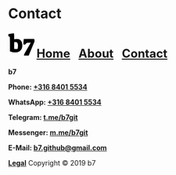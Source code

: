 # Contact
<img alt="b7" width="54" height="54" src="b7.svg"> <strong><font size="5"><a href="https://b7.github.io">Home</a> &nbsp; <a href="https://b7.github.io/about">About</a> &nbsp; <a href="https://b7.github.io/contact">Contact</a></font></strong>

**b7**

**Phone: <a href="tel:+31684015534">+316 8401 5534</a>**

**WhatsApp: <a href="https://wa.me/31684015534" target="_blank">+316 8401 5534</a>**

**Telegram: <a href="https://t.me/b7git" target="_blank">t.me/b7git</a>**

**Messenger: <a href="https://m.me/b7git" target="_blank">m.me/b7git</a>**

**E-Mail: <a href="mailto:b7.github@gmail.com">b7.github@gmail.com</a>**

<strong><a href="https://b7.github.io/legal">Legal</a></strong> Copyright © 2019 b7
